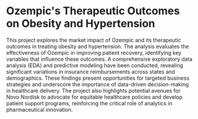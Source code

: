 # Ozempic's Therapeutic Outcomes on Obesity and Hypertension
This project explores the market impact of Ozempic and its therapeutic outcomes in treating obesity and hypertension. The analysis evaluates the effectiveness of Ozempic in improving patient recovery, identifying key variables that influence these outcomes. A comprehensive exploratory data analysis (EDA) and predictive modeling have been conducted, revealing significant variations in insurance reimbursements across states and demographics. These findings present opportunities for targeted business strategies and underscore the importance of data-driven decision-making in healthcare delivery. The project also highlights potential avenues for Novo Nordisk to advocate for equitable healthcare policies and develop patient support programs, reinforcing the critical role of analytics in pharmaceutical innovation.
